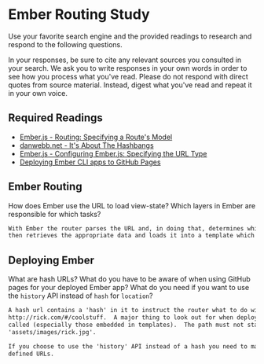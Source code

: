 # Ember Routing Study

Use your favorite search engine and the provided readings to research and
respond to the following questions.

In your responses, be sure to cite any relevant sources you consulted in your
search. We ask you to write responses in your own words in order to see how you
process what you've read. Please do not respond with direct quotes from source
material. Instead, digest what you've read and repeat it in your own voice.

## Required Readings

-   [Ember.js - Routing: Specifying a Route's Model](https://guides.emberjs.com/v2.11.0/routing/specifying-a-routes-model/)
-   [danwebb.net - It's About The Hashbangs](http://danwebb.net/2011/5/28/it-is-about-the-hashbangs)
-   [Ember.js - Configuring Ember.js: Specifying the URL Type](https://guides.emberjs.com/v2.11.0/configuring-ember/specifying-url-type/)
-   [Deploying Ember CLI apps to GitHub Pages](http://osxi.github.io/ember/github/git/2015/09/22/ember-cli-apps-on-github-pages.html)

## Ember Routing

How does Ember use the URL to load view-state? Which layers in Ember are
responsible for which tasks?

```md
With Ember the router parses the URL and, in doing that, determines which model to pass it to.  The model
then retrieves the appropriate data and loads it into a template which is presented to the User.
```

## Deploying Ember

What are hash URLs? What do you have to be aware of when using GitHub pages for
your deployed Ember app? What do you need if you want to use the `history` API
instead of `hash` for `location`?

```md
A hash url contains a 'hash' in it to instruct the router what to do with it.  And example of this would be
http://rick.com/#/coolstuff.  A major thing to look out for when deploying to GH pages is how images are
called (especially those embedded in templates).  The path must not start with '/' but instead look something like
'assets/images/rick.jpg'.

If you choose to use the 'history' API instead of a hash you need to make sure that your server is set to handle all
defined URLs.
```
